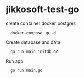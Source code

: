 # jikkosoft-test-go

create container docker postgres
```
  docker-compose up -d
```

Create database and data
```
  go run main_initdb.go
```

Run app
```
  go run main.go
```
